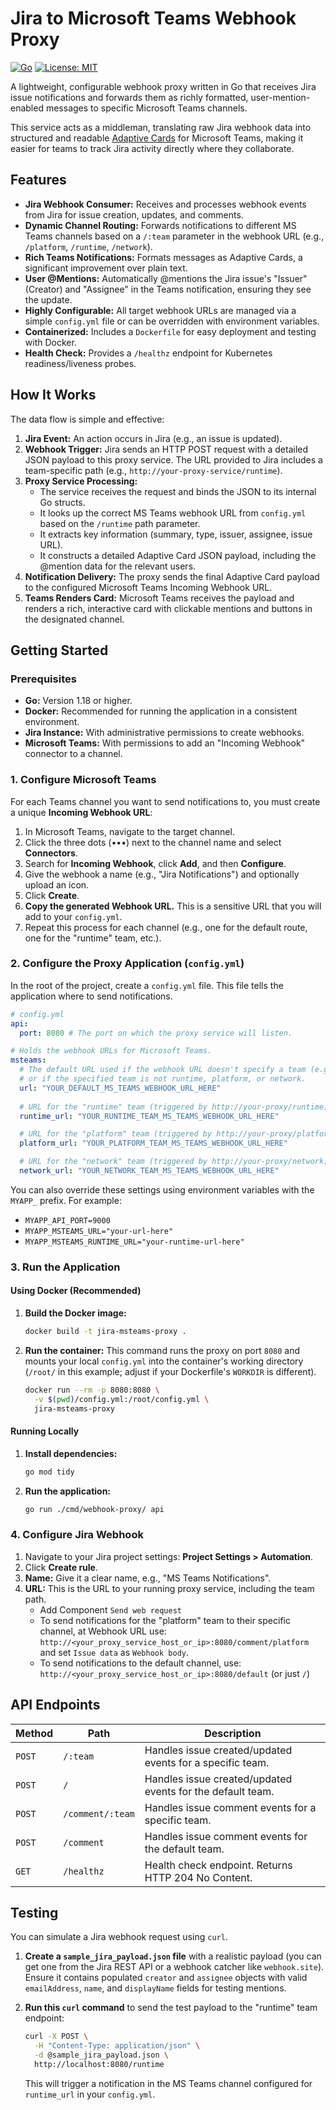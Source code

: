 # Jira to Microsoft Teams Webhook Proxy

[![Go](https://img.shields.io/badge/Go-1.18%2B-blue?logo=go)](https://golang.org/)
[![License: MIT](https://img.shields.io/badge/License-MIT-yellow.svg)](https://opensource.org/licenses/MIT)

A lightweight, configurable webhook proxy written in Go that receives Jira issue notifications and forwards them as richly formatted, user-mention-enabled messages to specific Microsoft Teams channels.

This service acts as a middleman, translating raw Jira webhook data into structured and readable [Adaptive Cards](https://adaptivecards.io/) for Microsoft Teams, making it easier for teams to track Jira activity directly where they collaborate.

## Features

  * **Jira Webhook Consumer:** Receives and processes webhook events from Jira for issue creation, updates, and comments.
  * **Dynamic Channel Routing:** Forwards notifications to different MS Teams channels based on a `/:team` parameter in the webhook URL (e.g., `/platform`, `/runtime`, `/network`).
  * **Rich Teams Notifications:** Formats messages as Adaptive Cards, a significant improvement over plain text.
  * **User @Mentions:** Automatically @mentions the Jira issue's "Issuer" (Creator) and "Assignee" in the Teams notification, ensuring they see the update.
  * **Highly Configurable:** All target webhook URLs are managed via a simple `config.yml` file or can be overridden with environment variables.
  * **Containerized:** Includes a `Dockerfile` for easy deployment and testing with Docker.
  * **Health Check:** Provides a `/healthz` endpoint for Kubernetes readiness/liveness probes.

## How It Works

The data flow is simple and effective:

1.  **Jira Event:** An action occurs in Jira (e.g., an issue is updated).
2.  **Webhook Trigger:** Jira sends an HTTP POST request with a detailed JSON payload to this proxy service. The URL provided to Jira includes a team-specific path (e.g., `http://your-proxy-service/runtime`).
3.  **Proxy Service Processing:**
      * The service receives the request and binds the JSON to its internal Go structs.
      * It looks up the correct MS Teams webhook URL from `config.yml` based on the `/runtime` path parameter.
      * It extracts key information (summary, type, issuer, assignee, issue URL).
      * It constructs a detailed Adaptive Card JSON payload, including the @mention data for the relevant users.
4.  **Notification Delivery:** The proxy sends the final Adaptive Card payload to the configured Microsoft Teams Incoming Webhook URL.
5.  **Teams Renders Card:** Microsoft Teams receives the payload and renders a rich, interactive card with clickable mentions and buttons in the designated channel.

## Getting Started

### Prerequisites

  * **Go:** Version 1.18 or higher.
  * **Docker:** Recommended for running the application in a consistent environment.
  * **Jira Instance:** With administrative permissions to create webhooks.
  * **Microsoft Teams:** With permissions to add an "Incoming Webhook" connector to a channel.

### 1. Configure Microsoft Teams

For each Teams channel you want to send notifications to, you must create a unique **Incoming Webhook URL**:

1.  In Microsoft Teams, navigate to the target channel.
2.  Click the three dots (•••) next to the channel name and select **Connectors**.
3.  Search for **Incoming Webhook**, click **Add**, and then **Configure**.
4.  Give the webhook a name (e.g., "Jira Notifications") and optionally upload an icon.
5.  Click **Create**.
6.  **Copy the generated Webhook URL.** This is a sensitive URL that you will add to your `config.yml`.
7.  Repeat this process for each channel (e.g., one for the default route, one for the "runtime" team, etc.).

### 2\. Configure the Proxy Application (`config.yml`)

In the root of the project, create a `config.yml` file. This file tells the application where to send notifications.

```yaml
# config.yml
api:
  port: 8080 # The port on which the proxy service will listen.

# Holds the webhook URLs for Microsoft Teams.
msteams:
  # The default URL used if the webhook URL doesn't specify a team (e.g., http://your-proxy/)
  # or if the specified team is not runtime, platform, or network.
  url: "YOUR_DEFAULT_MS_TEAMS_WEBHOOK_URL_HERE"
  
  # URL for the "runtime" team (triggered by http://your-proxy/runtime).
  runtime_url: "YOUR_RUNTIME_TEAM_MS_TEAMS_WEBHOOK_URL_HERE"

  # URL for the "platform" team (triggered by http://your-proxy/platform).
  platform_url: "YOUR_PLATFORM_TEAM_MS_TEAMS_WEBHOOK_URL_HERE"

  # URL for the "network" team (triggered by http://your-proxy/network).
  network_url: "YOUR_NETWORK_TEAM_MS_TEAMS_WEBHOOK_URL_HERE"
```

You can also override these settings using environment variables with the `MYAPP_` prefix. For example:

  * `MYAPP_API_PORT=9000`
  * `MYAPP_MSTEAMS_URL="your-url-here"`
  * `MYAPP_MSTEAMS_RUNTIME_URL="your-runtime-url-here"`

### 3\. Run the Application

#### Using Docker (Recommended)

1.  **Build the Docker image:**

    ```bash
    docker build -t jira-msteams-proxy .
    ```

2.  **Run the container:**
    This command runs the proxy on port `8080` and mounts your local `config.yml` into the container's working directory (`/root/` in this example; adjust if your Dockerfile's `WORKDIR` is different).

    ```bash
    docker run --rm -p 8080:8080 \
      -v $(pwd)/config.yml:/root/config.yml \
      jira-msteams-proxy
    ```

#### Running Locally

1.  **Install dependencies:**
    ```bash
    go mod tidy
    ```
2.  **Run the application:**
    ```bash
    go run ./cmd/webhook-proxy/ api
    ```

### 4\. Configure Jira Webhook

1.  Navigate to your Jira project settings: **Project Settings \> Automation**.
2.  Click **Create rule**.
3.  **Name:** Give it a clear name, e.g., "MS Teams Notifications".
4.  **URL:** This is the URL to your running proxy service, including the team path.
      * Add Component `Send web request`
      * To send notifications for the "platform" team to their specific channel, at Webhook URL use:
        `http://<your_proxy_service_host_or_ip>:8080/comment/platform` and set `Issue data` as `Webhook body`.
      * To send notifications to the default channel, use:
        `http://<your_proxy_service_host_or_ip>:8080/default` (or just `/`)

## API Endpoints

| Method | Path                | Description                                        |
|--------|---------------------|----------------------------------------------------|
| `POST` | `/:team`            | Handles issue created/updated events for a specific team. |
| `POST` | `/`                 | Handles issue created/updated events for the default team. |
| `POST` | `/comment/:team`    | Handles issue comment events for a specific team.  |
| `POST` | `/comment`          | Handles issue comment events for the default team.   |
| `GET`  | `/healthz`          | Health check endpoint. Returns HTTP 204 No Content. |

## Testing

You can simulate a Jira webhook request using `curl`.

1.  **Create a `sample_jira_payload.json` file** with a realistic payload (you can get one from the Jira REST API or a webhook catcher like `webhook.site`). Ensure it contains populated `creator` and `assignee` objects with valid `emailAddress`, `name`, and `displayName` fields for testing mentions.

2.  **Run this `curl` command** to send the test payload to the "runtime" team endpoint:

    ```bash
    curl -X POST \
      -H "Content-Type: application/json" \
      -d @sample_jira_payload.json \
      http://localhost:8080/runtime
    ```

    This will trigger a notification in the MS Teams channel configured for `runtime_url` in your `config.yml`.
